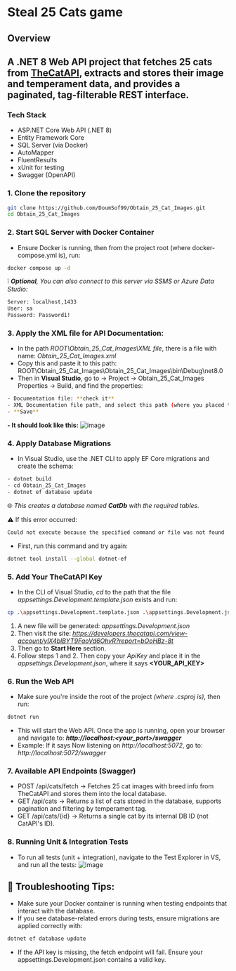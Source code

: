 # Steal 25 Cats game

## Overview
## A .NET 8 Web API project that fetches 25 cats from [TheCatAPI](https://thecatapi.com/), extracts and stores their image and temperament data, and provides a paginated, tag-filterable REST interface.

### Tech Stack
- ASP.NET Core Web API (.NET 8)
- Entity Framework Core
- SQL Server (via Docker)
- AutoMapper
- FluentResults
- xUnit for testing
- Swagger (OpenAPI)

### 1. Clone the repository
```bash
git clone https://github.com/DoumSof99/Obtain_25_Cat_Images.git
cd Obtain_25_Cat_Images
```
### 2. Start SQL Server with Docker Container
- Ensure Docker is running, then from the project root (where docker-compose.yml is), run:
```bash
docker compose up -d
```
:grey_exclamation: _**Optional**, You can also connect to this server via SSMS or Azure Data Studio:_
```bash
Server: localhost,1433  
User: sa  
Password: Password1!
```
### 3. Apply the XML file for API Documentation:
- In the path _ROOT\Obtain_25_Cat_Images\XML file_, there is a file with name: _Obtain_25_Cat_Images.xml_
- Copy this and paste it to this path: ROOT\Obtain_25_Cat_Images\Obtain_25_Cat_Images\bin\Debug\net8.0
- Then in **Visual Studio**, go to -> Project -> Obtain_25_Cat_Images Properties -> Build, and find the properties:
```bash
- Documentation file: **check it**
- XML Documentation file path, and select this path (where you placed the _Obtain_25_Cat_Images.xml_ file): ..\ROOT\Obtain_25_Cat_Images\Obtain_25_Cat_Images\bin\Debug\net8.0\Obtain_25_Cat_Images.xml
- **Save**
```
**- It should look like this:**
![image](https://github.com/user-attachments/assets/f43202e3-87eb-4363-9e42-49c838b0862c)

### 4. Apply Database Migrations
- In Visual Studio, use the .NET CLI to apply EF Core migrations and create the schema:
```bash
- dotnet build
- cd Obtain_25_Cat_Images
- dotnet ef database update
```
:globe_with_meridians: _This creates a database named **CatDb** with the required tables._

:warning: If this error occurred: 
```bash
Could not execute because the specified command or file was not found
```
- First, run this command and try again:
```bash
dotnet tool install --global dotnet-ef
```
### 5. Add Your TheCatAPI Key
- In the CLI of Visual Studio, _cd_ to the path that the file _appsettings.Development.template.json_ exists and run:
```bash
cp .\appsettings.Development.template.json .\appsettings.Development.json
```
1. A new file will be generated: _appsettings.Development.json_
2. Then visit the site: _https://developers.thecatapi.com/view-account/ylX4blBYT9FaoVd6OhvR?report=bOoHBz-8t_
3. Then go to **Start Here** section.
4. Follow steps 1 and 2. Then copy your _ApiKey_ and place it in the _appsettings.Development.json_, where it says **<YOUR_API_KEY>**
### 6. Run the Web API
- Make sure you're inside the root of the project _(where .csproj is)_, then run:
```bash
dotnet run
```
- This will start the Web API. Once the app is running, open your browser and navigate to: **_http://localhost:<your_port>/swagger_**
- Example: If it says Now listening on _http://localhost:5072_, go to: _http://localhost:5072/swagger_
### 7. Available API Endpoints (Swagger)
- POST /api/cats/fetch  -> Fetches 25 cat images with breed info from TheCatAPI and stores them into the local database.
- GET /api/cats         -> Returns a list of cats stored in the database, supports pagination and filtering by temperament tag.
- GET /api/cats/{id}    -> Returns a single cat by its internal DB ID (not CatAPI's ID).
### 8. Running Unit & Integration Tests
- To run all tests (unit + integration), navigate to the Test Explorer in VS, and run all the tests:
![image](https://github.com/user-attachments/assets/12c04299-2e9c-4b23-a49c-e919fe4f1879)

## :dart: Troubleshooting Tips:
- Make sure your Docker container is running when testing endpoints that interact with the database.
- If you see database-related errors during tests, ensure migrations are applied correctly with:
```bash
dotnet ef database update
```
- If the API key is missing, the fetch endpoint will fail. Ensure your appsettings.Development.json contains a valid key.
